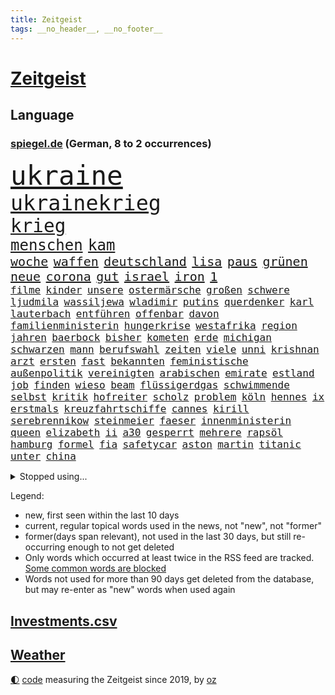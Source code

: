 ```yaml
---
title: Zeitgeist
tags: __no_header__, __no_footer__
---
```


# [Zeitgeist](https://oliz.io/zeitgeist/)

## Language

<h3><a href="https://www.spiegel.de" target="_blank">spiegel.de</a> (German, 8 to 2 occurrences)</h3>
<p style="font-family:monospace">
<span style="font-size:32pt"><a href="news_links.html#ukraine" class="current">ukraine</a></span>
<br>
<span style="font-size:25pt"><a href="news_links.html#ukrainekrieg" class="current">ukrainekrieg</a></span>
<br>
<span style="font-size:22pt"><a href="news_links.html#krieg" class="current">krieg</a></span>
<br>
<span style="font-size:18pt"><a href="news_links.html#menschen" class="current">menschen</a></span>
<span style="font-size:18pt"><a href="news_links.html#kam" class="current">kam</a></span>
<br>
<span style="font-size:15pt"><a href="news_links.html#woche" class="current">woche</a></span>
<span style="font-size:15pt"><a href="news_links.html#waffen" class="current">waffen</a></span>
<span style="font-size:15pt"><a href="news_links.html#deutschland" class="current">deutschland</a></span>
<span style="font-size:15pt"><a href="news_links.html#lisa" class="current">lisa</a></span>
<span style="font-size:15pt"><a href="news_links.html#paus" class="new">paus</a></span>
<span style="font-size:15pt"><a href="news_links.html#grünen" class="current">grünen</a></span>
<span style="font-size:15pt"><a href="news_links.html#neue" class="current">neue</a></span>
<span style="font-size:15pt"><a href="news_links.html#corona" class="current">corona</a></span>
<span style="font-size:15pt"><a href="news_links.html#gut" class="current">gut</a></span>
<span style="font-size:15pt"><a href="news_links.html#israel" class="current">israel</a></span>
<span style="font-size:15pt"><a href="news_links.html#iron" class="current">iron</a></span>
<span style="font-size:15pt"><a href="news_links.html#1" class="current">1</a></span>
<br>
<span style="font-size:12pt"><a href="news_links.html#filme" class="current">filme</a></span>
<span style="font-size:12pt"><a href="news_links.html#kinder" class="current">kinder</a></span>
<span style="font-size:12pt"><a href="news_links.html#unsere" class="current">unsere</a></span>
<span style="font-size:12pt"><a href="news_links.html#ostermärsche" class="new">ostermärsche</a></span>
<span style="font-size:12pt"><a href="news_links.html#großen" class="current">großen</a></span>
<span style="font-size:12pt"><a href="news_links.html#schwere" class="current">schwere</a></span>
<span style="font-size:12pt"><a href="news_links.html#ljudmila" class="new">ljudmila</a></span>
<span style="font-size:12pt"><a href="news_links.html#wassiljewa" class="new">wassiljewa</a></span>
<span style="font-size:12pt"><a href="news_links.html#wladimir" class="current">wladimir</a></span>
<span style="font-size:12pt"><a href="news_links.html#putins" class="current">putins</a></span>
<span style="font-size:12pt"><a href="news_links.html#querdenker" class="current">querdenker</a></span>
<span style="font-size:12pt"><a href="news_links.html#karl" class="current">karl</a></span>
<span style="font-size:12pt"><a href="news_links.html#lauterbach" class="current">lauterbach</a></span>
<span style="font-size:12pt"><a href="news_links.html#entführen" class="new">entführen</a></span>
<span style="font-size:12pt"><a href="news_links.html#offenbar" class="current">offenbar</a></span>
<span style="font-size:12pt"><a href="news_links.html#davon" class="current">davon</a></span>
<span style="font-size:12pt"><a href="news_links.html#familienministerin" class="current">familienministerin</a></span>
<span style="font-size:12pt"><a href="news_links.html#hungerkrise" class="current">hungerkrise</a></span>
<span style="font-size:12pt"><a href="news_links.html#westafrika" class="current">westafrika</a></span>
<span style="font-size:12pt"><a href="news_links.html#region" class="current">region</a></span>
<span style="font-size:12pt"><a href="news_links.html#jahren" class="current">jahren</a></span>
<span style="font-size:12pt"><a href="news_links.html#baerbock" class="current">baerbock</a></span>
<span style="font-size:12pt"><a href="news_links.html#bisher" class="current">bisher</a></span>
<span style="font-size:12pt"><a href="news_links.html#kometen" class="new">kometen</a></span>
<span style="font-size:12pt"><a href="news_links.html#erde" class="current">erde</a></span>
<span style="font-size:12pt"><a href="news_links.html#michigan" class="new">michigan</a></span>
<span style="font-size:12pt"><a href="news_links.html#schwarzen" class="current">schwarzen</a></span>
<span style="font-size:12pt"><a href="news_links.html#mann" class="current">mann</a></span>
<span style="font-size:12pt"><a href="news_links.html#berufswahl" class="new">berufswahl</a></span>
<span style="font-size:12pt"><a href="news_links.html#zeiten" class="current">zeiten</a></span>
<span style="font-size:12pt"><a href="news_links.html#viele" class="current">viele</a></span>
<span style="font-size:12pt"><a href="news_links.html#unni" class="new">unni</a></span>
<span style="font-size:12pt"><a href="news_links.html#krishnan" class="new">krishnan</a></span>
<span style="font-size:12pt"><a href="news_links.html#arzt" class="current">arzt</a></span>
<span style="font-size:12pt"><a href="news_links.html#ersten" class="current">ersten</a></span>
<span style="font-size:12pt"><a href="news_links.html#fast" class="current">fast</a></span>
<span style="font-size:12pt"><a href="news_links.html#bekannten" class="current">bekannten</a></span>
<span style="font-size:12pt"><a href="news_links.html#feministische" class="new">feministische</a></span>
<span style="font-size:12pt"><a href="news_links.html#außenpolitik" class="current">außenpolitik</a></span>
<span style="font-size:12pt"><a href="news_links.html#vereinigten" class="current">vereinigten</a></span>
<span style="font-size:12pt"><a href="news_links.html#arabischen" class="current">arabischen</a></span>
<span style="font-size:12pt"><a href="news_links.html#emirate" class="current">emirate</a></span>
<span style="font-size:12pt"><a href="news_links.html#estland" class="current">estland</a></span>
<span style="font-size:12pt"><a href="news_links.html#job" class="current">job</a></span>
<span style="font-size:12pt"><a href="news_links.html#finden" class="current">finden</a></span>
<span style="font-size:12pt"><a href="news_links.html#wieso" class="current">wieso</a></span>
<span style="font-size:12pt"><a href="news_links.html#beam" class="new">beam</a></span>
<span style="font-size:12pt"><a href="news_links.html#flüssigerdgas" class="new">flüssigerdgas</a></span>
<span style="font-size:12pt"><a href="news_links.html#schwimmende" class="current">schwimmende</a></span>
<span style="font-size:12pt"><a href="news_links.html#selbst" class="current">selbst</a></span>
<span style="font-size:12pt"><a href="news_links.html#kritik" class="current">kritik</a></span>
<span style="font-size:12pt"><a href="news_links.html#hofreiter" class="current">hofreiter</a></span>
<span style="font-size:12pt"><a href="news_links.html#scholz" class="current">scholz</a></span>
<span style="font-size:12pt"><a href="news_links.html#problem" class="current">problem</a></span>
<span style="font-size:12pt"><a href="news_links.html#köln" class="current">köln</a></span>
<span style="font-size:12pt"><a href="news_links.html#hennes" class="new">hennes</a></span>
<span style="font-size:12pt"><a href="news_links.html#ix" class="new">ix</a></span>
<span style="font-size:12pt"><a href="news_links.html#erstmals" class="current">erstmals</a></span>
<span style="font-size:12pt"><a href="news_links.html#kreuzfahrtschiffe" class="new">kreuzfahrtschiffe</a></span>
<span style="font-size:12pt"><a href="news_links.html#cannes" class="new">cannes</a></span>
<span style="font-size:12pt"><a href="news_links.html#kirill" class="current">kirill</a></span>
<span style="font-size:12pt"><a href="news_links.html#serebrennikow" class="current">serebrennikow</a></span>
<span style="font-size:12pt"><a href="news_links.html#steinmeier" class="current">steinmeier</a></span>
<span style="font-size:12pt"><a href="news_links.html#faeser" class="current">faeser</a></span>
<span style="font-size:12pt"><a href="news_links.html#innenministerin" class="current">innenministerin</a></span>
<span style="font-size:12pt"><a href="news_links.html#queen" class="current">queen</a></span>
<span style="font-size:12pt"><a href="news_links.html#elizabeth" class="current">elizabeth</a></span>
<span style="font-size:12pt"><a href="news_links.html#ii" class="current">ii</a></span>
<span style="font-size:12pt"><a href="news_links.html#a30" class="new">a30</a></span>
<span style="font-size:12pt"><a href="news_links.html#gesperrt" class="current">gesperrt</a></span>
<span style="font-size:12pt"><a href="news_links.html#mehrere" class="current">mehrere</a></span>
<span style="font-size:12pt"><a href="news_links.html#rapsöl" class="new">rapsöl</a></span>
<span style="font-size:12pt"><a href="news_links.html#hamburg" class="current">hamburg</a></span>
<span style="font-size:12pt"><a href="news_links.html#formel" class="current">formel</a></span>
<span style="font-size:12pt"><a href="news_links.html#fia" class="new">fia</a></span>
<span style="font-size:12pt"><a href="news_links.html#safetycar" class="new">safetycar</a></span>
<span style="font-size:12pt"><a href="news_links.html#aston" class="current">aston</a></span>
<span style="font-size:12pt"><a href="news_links.html#martin" class="current">martin</a></span>
<span style="font-size:12pt"><a href="news_links.html#titanic" class="new">titanic</a></span>
<span style="font-size:12pt"><a href="news_links.html#unter" class="current">unter</a></span>
<span style="font-size:12pt"><a href="news_links.html#china" class="current">china</a></span>
</p>
<details>
<summary>Stopped using...</summary>
<p class="former" style="font-size:12pt">
müssten(540) wirkte(540) beobachten(539) kita(539) scheinen(539) torjäger(539) treffer(539) anleger(538) dienst(538) israelischen(538) löhne(538) sarscov2(538) angeklagte(537) behandlung(537) bewährung(537) depressionen(537) metern(537) wirecard(537) ausgebrochen(536) enger(536) erteilt(536) geboren(536) geschäft(536) gesundheit(536) weiße(536) auskommen(535) behandelt(535) day(535) gelingt(535) ignoriert(535) schnelle(535) vergeblich(535) zweiter(535) alkohol(534) bewerber(534) coronatote(534) dominiert(534) eishockey(534) elektroauto(534) florian(534) hieß(534) kurzem(534) lohnt(534) lufthansa(534) rückt(534) stich(534) vermögen(534) anderes(533) kochen(533) schießt(533) senat(533) tom(533) verfassungsschutz(533) verstöße(533) überlegen(533) fahrzeug(532) gemeinde(532) joachim(532) namens(532) niederlagen(532) rutschen(532) schlechte(532) spätestens(532) verhandelt(532) wofür(532) zverev(532) ändert(532) 5(531) 80(531) bmw(531) breitet(531) egal(531) entgegen(531) entlässt(531) erscheinen(531) klaus(531) klimawandels(531) leichter(531) mangelt(531) preisen(531) spaniens(531) trainieren(531) you(531) zugunsten(531) zweifeln(531) badenwürttembergs(530) bestätigen(530) coronabeschränkungen(530) entwarnung(530) fenster(530) gerufen(530) investitionen(530) islamistischen(530) kritische(530) männern(530) streicht(530) super(530) bücher(529) endet(529) gespielt(529) gigantische(529) hinterher(529) jüngeren(529) roboter(529) 12(528) geriet(528) i(528) informieren(528) interne(528) irak(528) lager(528) mancherorts(528) oppositionelle(528) rechten(528) verdächtigt(528) wurzeln(528) wütend(528) abgeben(527) ertragen(527) figuren(527) großaufgebot(527) jedem(527) kultur(527) studieren(527) wirtschaftlichen(527) abgesetzt(526) attentat(526) üben(526) freigestellt(525) game(525) island(525) italienischen(525) sinn(525) verein(525) wochenüberblick(525) 1500(524) 33(524) ausschuss(524) beschwerden(524) bremer(524) nordirland(524) schlicht(524) stuft(524) 96(523) dramatische(523) kehrte(523) psychische(523) reporter(523) geschäftsführer(522) schottland(522) crash(521) feuerwehrleute(521) offenen(521) gerechnet(520) image(520) moment(520) zigaretten(520) durchs(519) einreise(519) form(519) option(519) transporter(519) anja(518) demokratischen(518) hürden(518) olympiasieger(518) pipeline(518) verwaltungsgericht(518) überprüfen(518) ehe(517) zuversichtlich(517) abgewiesen(516) größeren(515) kevin(515) provokation(515) roger(515) sexuellen(515) text(514) todesopfer(514) konkrete(513) panik(513) sitzung(513) unterschied(513) vorteile(513) bob(512) katholische(512) pandemiebekämpfung(512) empfängt(511) küstenwache(511) aufgaben(510) kontakt(510) parallelen(510) umgeht(510) vermeintlich(509) gehörte(508) kassierte(508) chats(506) münster(506) schockiert(506) profis(504) vorgänger(504) bier(503) bürgerinnen(503) generalbundesanwalt(503) konferenz(503) psychisch(503) startete(503) spannend(501) informiert(500) praxis(500) stress(500) songs(499) fertig(496) solchen(496) benötigen(495) georg(494) künstliche(494) schmerz(494) gesundheitliche(493) thüringer(493) türen(489) athletinnen(488) erhöhung(488) gebieten(485) ursprünglich(485) erhebliche(484) nächstes(484) drohne(482) tragischen(482) ungewöhnlichen(481) 56(480) sammeln(480) suv(475) bösen(470) hitler(470) billiger(467) einfache(467) gelangen(467) größe(466) regelmäßig(466) schutzsuchende(462) zweieinhalb(458) londons(454) festgesetzt(444) heimatland(436) schlaf(435) jagt(426) geheimen(423) schiebt(421) nachbarland(420) 18jähriger(415) entsprechenden(415) fotografiert(415) vulkan(406) stören(396) herren(395) neuanfang(395) wunden(395) recherche(393) bischof(388) fängt(384) angefahren(379) konservative(374) elfjährigen(368) erteilte(361) coronainzidenz(357) zögern(353) greenpeace(352) beleidigte(350) scharfen(344) airline(342) notwendigen(327) trost(326) grünes(319) großkonzerne(318) begraben(316) dynamo(315) reinhard(315) beispiellose(310) sächsische(305) auszusetzen(304) impfgegner(303) vertrieben(303) tendenzen(302) psyche(301) fußballklub(299) verließ(297) kontinent(294) verschwörungsmythen(292) riesiger(291) impfskeptiker(289) finger(288) hit(288) aktionäre(287) formiert(287) geflüchtet(285) stundenlang(285) atomkraftwerk(283) delta(280) tribüne(280) fehlte(278) adac(275) sichere(275) 16000(274) britta(273) 28jähriger(272) erlag(272) flüchtet(272) versichert(272) beteuert(271) gerichtet(270) kreative(268) füllen(267) auswärtige(266) bekennt(266) einstige(265) schwangeren(265) veröffentlichung(264) ausgerückt(263) chemnitz(262) visa(260) eröffnen(258) sicherer(256) vierjährige(256) kolumnistin(255) waldbrand(253) 2007(252) brücken(252) tibet(252) eingefahren(249) gewartet(249) spende(247) einführung(246) fläche(246) lied(246) elfjähriger(244) sichtbar(244) aushalten(243) funktionär(243) operiert(243) technischen(243) bedankt(242) dominieren(242) gewürdigt(242) inszenieren(242) thiel(239) karrierecoach(238) entzieht(235) füße(235) angegangen(231) erscheint(231) bauprojekte(230) freedom(230) gemischt(228) syrische(228) schuhe(225) bedrohen(221) nachspielzeit(216) autokraten(215) lina(215) lauf(214) leib(214) börsen(213) flüchtlingskrise(212) paket(212) drauf(211) omid(211) rückgabe(211) hoffenheim(210) 39jähriger(208) beute(208) partien(207) galaxy(206) vielfach(206) machtübernahme(205) teslagigafactory(204) ergeht(203) rolling(202) steil(202) stones(202) tsg(202) agiert(198) abfahrt(197) illegaler(197) farce(196) 22jährige(193) mastercard(193) oper(193) umbruch(193) gesundheitsämter(192) ausreisen(191) anhörung(189) bundestagsdebatte(188) gehirn(188) krieger(188) laufzeit(188) sportstars(188) denise(187) menschliche(187) offensiv(187) lka(186) mehrwertsteuer(186) befragt(185) geladen(184) durchbrechen(182) eingefangen(181) hierzulande(181) fünftel(180) beschlagnahmen(179) südkoreas(178) unerwünschte(178) demut(177) direktor(177) tabellenspitze(176) ham(175) untätigkeit(175) bundesligatopspiel(174) hinunter(174) protestierten(174) terodde(174) aufholjagd(173) kunstwerke(173) ole(173) exportiert(172) gefeuert(172) 16jähriger(170) lava(170) verdoppeln(170) gaskrise(169) wesen(169) mischen(168) unterhaus(167) eingeführt(166) grenzgebiet(165) batman(164) mailänder(164) beruflich(163) fluglinie(163) einschüchtern(162) lindern(162) aue(161) övp(160) brandt(158) bundesligist(158) tierarten(158) todesopfern(158) deutsch(157) verwerfungen(157) erneuern(156) 1974(155) eingefroren(155) havarie(155) kroatische(155) angehoben(154) aromen(154) rangnick(154) schuldenbremse(154) importieren(153) torres(153) aufgelöst(152) verdachtsfall(152) gesprächsrunde(151) kürze(151) mauern(151) namibia(151) größtem(150) tatsächliche(150) booster(149) gap(148) anfangen(147) medizinische(147) rechtsextremer(147) zulieferer(147) verblüffend(146) wiederholten(146) exkollegen(145) komplizierter(145) reichste(145) sterne(144) verteilen(144) komplikationen(143) menschlichkeit(143) unterhändler(143) ansatz(142) südpolarmeer(142) tödlichem(142) marschiert(141) kernkraftwerk(140) sauerstoff(139) kleintransporter(138) traditionell(138) lockt(137) niedrigen(137) soziologe(137) reine(136) beschlagnahmte(135) solcher(135) tickt(135) wille(135) airbus(134) vielfältig(134) niclas(133) 77(132) geschaut(132) gletscher(132) äthiopische(132) fraktionsvorsitzende(131) lettland(131) globaler(130) weiterspielen(130) beitreten(129) modellen(129) vereinbarten(129) ausschließen(128) coronachaos(128) dunkeln(128) spiegelgespräch(128) zwischenbilanz(127) betriebsrat(126) abnehmer(125) atlanta(125) gender(124) unserem(123) tradition(122) geldregen(121) hausbesitzer(121) korridor(121) paradies(121) aufgespürt(120) johnsons(120) museen(120) unterhaltung(120) cyberangriffs(119) erliegt(119) flüchtenden(119) haag(119) tatortvote(119) winfried(119) mache(118) entsteht(117) auseinandersetzungen(116) manila(116) nagel(116) tierwohl(116) apotheken(115) karneval(115) frieren(114) harsch(114) jahresbeginn(114) martina(114) neunte(114) kinderbetreuung(113) einschränken(112) femizide(112) magnus(112) quadrat(112) quadrats(112) versorgen(112) fehlenden(111) güler(111) praktikum(111) serap(111) zertifikate(111) tvmoderatorin(110) kurdische(109) magen(109) rechtspopulistischen(109) hochwassers(108) fluglinien(107) vergabe(107) gerast(105) impfkritischen(105) maßgeblich(105) verkehrschaos(105) geckos(104) natürlich(104) siebter(104) ärztin(104) nina(103) entsenden(102) hochansteckenden(102) impfpässe(102) zeitweilig(102) texte(101) major(100) moralisch(100) untermauern(100) herrmann(99) kuleba(99) lehrt(99) angemessene(98) ezb(98) füllt(98) hässliche(98) showdown(98) wirtschaftssanktionen(98) witzig(98) behaupten(96) borrell(96) josep(96) student(96) unterirdischen(96) erobern(95) geschäften(95) miliz(95) mitgliedsländer(95) patzer(95) begegnen(93) herben(93) zemmour(93) éric(93) alina(92) auszahlen(92) ewig(92) welternährungsorganisation(92) geschildert(91) gnade(91) mittelfeld(91) weitergehende(91) klara(90) medienunternehmer(90) organisiert(90) sanitäter(90) schnellt(90) ablenkung(89) auszustellen(89) eingerichtet(89) uniklinikum(89) 71(88) aida(88) einnehmen(88) erfolgte(88) haßelmann(88) klauen(88) magull(88) 140(87) abtransport(87) geschlecht(87) weltbekannt(87) berlinspandau(86) diktatoren(86) drohte(86) jeweils(86) karrieren(86) quiz(86) wiederbeleben(86) diverse(85) flugzeugen(85) nahrung(85) sozialexperte(85) eroberung(84) hackern(84) luftangriffen(84) pur(84) sicheren(84) vorwoche(84) zeitraum(84) angehen(83) börsenaufsicht(83) optimal(83) rechtsgrundlage(83) tennislegende(83) unbemannter(83) verneigt(83) ballistischen(82) gerammt(82) heftigem(82) kriegt(82) produzent(82) verpassten(82) innenraum(81) nannten(81) statistiken(81) vertiefen(81) dom(80) erkennt(80) erkrankungen(80) langjährigen(80) ausgebreitet(79) donezk(79) fliege(79) fossil(79) hinlegte(79) lyrics(79) negativrekord(79) rkipräsident(79) sibylle(79) eike(78) let(78) ställen(78) usdemokraten(78) abhalten(77) atemnot(77) autist(77) großeinsatz(77) härtesten(77) kampfeinsatz(77) maranello(77) stuhl(77) unschuldige(77) 1973(76) humanitären(76) reduzierte(76) schutzgebieten(76) bätzing(75) indiegames(75) schneefälle(75) aviv(74) chelseacoach(74) distanzieren(74) fertigung(74) himmelfahrtskommando(74) schärfsten(74) stefanie(74) südkoreaner(74) everest(73) geplatzt(73) jost(73) kobusch(73) tätowieren(73) akuter(72) ankam(72) ballistische(72) disneyfilm(72) go(72) maxim(72) meere(72) nahelegen(72) opa(72) ian(71) kulturellen(71) ladung(71) niedergeschossen(71) amy(70) chefstratege(70) einrichten(70) frauenrechte(70) mutigen(70) schießereien(70) singt(70) videobeweis(70) weiterreise(70) frontlinie(69) nachgeholt(69) nova(69) sperrstunde(69) städtetag(69) wandern(69) auswärtigen(68) forderten(68) großstädte(68) jahreshälfte(68) mobilisiert(68) tiktokstars(68) weitreichend(68) wild(68) abhängt(67) formel1star(67) geredet(67) inszenierung(67) krankenkassenbeiträgen(67) veränderten(67) 1947(66) atommeiler(66) bridge(66) doms(66) harbour(66) importverbot(66) kreuzfahrtschiff(66) meiler(66) entfalten(65) gesundheitsämtern(65) machtlos(64) möglichem(64) stecker(64) abgestürzte(63) antreibt(63) einzel(63) rüstung(63) steuerlich(63) verehren(63) cover(62) erhöhter(62) geläutert(62) islamabad(62) maren(62) millionenmetropole(62) spuckt(62) dämonen(61) erreichten(61) gegenkandidaten(61) hapaglloyd(61) hauptdarstellerin(61) wehrpflichtigen(61) abschuss(60) erhöhten(60) gewaschen(60) monsanto(60) gewicht(59) lokale(59) rio(59) slalom(59) stabilisieren(59) unnötig(59) 1972(58) 4400(58) angegeben(58) aufgerüstet(58) kraftwerke(58) sitzungen(58) abgezockt(57) exsowjetrepublik(57) schweineherz(57) wählern(57) allzeithoch(56) landschaft(56) neurowissenschaftlerin(56) pekings(56) sofortmaßnahmen(56) tirana(56) urner(56) bitterkeit(55) dahinterstecken(55) müht(55) satellitenbildern(55) speziell(55) steuerte(55) technologies(55) texanische(55) unweit(55) brent(54) direkter(54) kaderali(54) ozeane(54) stille(54) unionspolitiker(54) auffällig(53) forschungszentrum(53) uboote(53) verpflichtendes(53) ausstatten(52) buckinghampalast(52) münstertatort(52) anstrengend(51) darmbakterien(51) defizite(51) eigner(51) eingekesselt(51) militärstützpunkt(51) negativschlagzeilen(51) 58jähriger(50) akku(50) architektin(50) außenwelt(50) führungstor(50) gen(50) horror(50) neuerung(50) vierjährigen(50) gefechten(49) haustiere(49) preisschub(49) umgezogen(49) verwundete(49) winkler(49) bundesligaprofi(48) cyberattacken(48) nachkommen(48) nützt(48) pontifex(48) präsidium(48) schmelzende(48) vergab(48) ölpreise(48) 1942(47) 83jährige(47) dialogbereitschaft(47) marx(47) missbrauchsgutachten(47) südkoreanischen(47) befürworten(46) sowohl(46) büdenbender(45) lamborghini(45) routinier(45) unterbrechen(45) eingezogen(44) gelockert(44) geringe(44) gläubigen(44) philosoph(44) regierungssitz(44) verständlich(44) konfliktparteien(43) reichweite(43) anhaben(42) gestrandet(42) kubakrise(42) menschenrechtsaktivistin(42) seoul(42) aktienmärkte(41) anstehenden(41) cyberangriff(41) körperlichen(41) missbrauchte(41) neuregelung(41) pausen(41) raserei(41) schnellsten(41) zurückkommt(41) gewölbe(40) militärlager(40) schwelle(40) elefant(39) kurdischen(39) schnellste(39) sofortigem(39) sportdirektor(39) we(39) 87jährige(38) bewusstlose(38) e10(38) wilhelmshaven(38) ausrichter(37) derzeitige(37) herauskommt(37) mineralwasser(37) rings(37) stärkung(37) teslafabrik(37) vereine(37) 92(36) benko(36) gründlich(36) niedriger(36) unbewaffnete(36) bezwang(35) eintrag(35) lagarde(35) psychiater(35) tugendhat(35) vergleicht(35) weltordnung(35) folgten(34) russinnen(34) sinniert(34) tablet(34) anschlägen(33) aufrechterhalten(33) ignorierte(33) medaillen(33) problems(33) sorte(33) it(32) odyssee(32) patientenschützer(32) schickten(32) schuster(32) antarktisexpedition(31) erliegen(31) misslungen(31) proteinimpfstoff(31) rechtsweg(31) wütender(31) xenotransplantation(31) aufsichtsbehörde(30) baltischen(30) immunsystem(30) stillgelegt(30) generalabrechnung(29) goldmedaille(29) intellektuellen(29) nicolaus(29) zagreb(29) air(28) eisig(28) flugkörper(28) hausbau(28) laschen(28) yi(28) begeht(27) eifrig(27) erhob(27) machbar(27) begeben(26) coolness(26) drehten(26) reiht(26) verzückte(26) blumenstrauß(25) ebene(25) gesuchter(25) hysterie(25) ranger(25) schweineherztransplantation(25) balkone(24) russin(24) s8(24) sekeinsatz(24) tab(24) vorab(24) wachsenden(24) wärmepumpen(24) fußballwelt(23) pathos(23) prahlt(23) steuererleichterungen(23) travel(23) ausfiel(22) biathleten(22) delegierte(22) kammer(22) kreativität(22) neigen(22) prorussische(22) regierungstruppen(22) schlussfeier(22) senkung(22) sportgerichtshof(22) tiefgreifenderen(22) claas(21) heise(21) marschierten(21) meyerheuer(21) nervosität(21) nix(21) spiegeltvreporter(21) einsatzfähig(20) expansion(20) fernost(20) hausfrauen(20) körpergröße(20) terrorverdacht(20) vertreiben(20) waffensystem(20) üppige(20) acapulco(19) antonia(19) auswandern(19) rissen(19) selbstzweifel(19) suvfahrer(19) tennisolympiasieger(19) ökonomisch(19) anteile(18) bewerberinnen(18) finanzsanktionen(18) nrwinnenministerium(18) schumer(18) spült(18) unterbunden(18) verbrauchern(18) chilenische(17) contest(17) eurovision(17) häme(17) krebsleiden(17) salzburg(17) vorentscheid(17) arne(16) beruhigt(16) finanzmärkte(16) geklappt(16) siege(16) vorübergehenden(16) applaus(15) chemikalien(15) immunisierung(15) packen(15) pattinson(15) transgenderkindern(15) verjüngen(15) dächer(14) kanzelt(14) monarchin(14) mutige(14) selfmademilliardär(14) spdlinke(14) sperre(14) stagflation(14) tabellenletzten(14) ultra(14) überwiegt(14) erneuerbare(13) ernährung(13) forschenden(13) fußballspiel(13) impfschutz(13) kämpferisch(13) mindestalter(13) ramsan(13) schwieg(13) spezialeinheiten(13) tschetschenische(13) anzutreten(12) befruchtung(12) geschwüre(12) gesellschaftsjahr(12) premierleagueklub(12) völkerrechts(12) wehrpflicht(12) amtszeiten(11) austausch(11) fliehenden(11) olena(11) schmerzt(11)
</p>
</details>
<p>Legend:
<ul>
<li><span class="new">new</span>, first seen within the last 10 days</li>
<li><span class="current">current</span>, regular topical words used in the news, not "new", not "former"</li>
<li><span class="former">former(days span relevant)</span>, not used in the last 30 days, but still re-occurring enough to not get deleted</li>
<li>Only words which occurred at least twice in the RSS feed are tracked. <a href="language/filters.py">Some common words are blocked</a></li>
<li>Words not used for more than 90 days get deleted from the database, but may re-enter as "new" words when used again</li>
</ul>
</p>

## [Investments](investments.html)[.csv](investments.csv)

## [Weather](weather.html)

<footer>
<a href="javascript:toggleTheme()" class="nav">🌓</a>
<a href="https://github.com/ooz/zeitgeist">code</a> measuring the Zeitgeist since 2019, by <a href="https://oliz.io">oz</a>
</footer>
